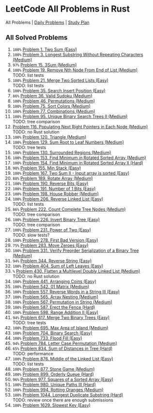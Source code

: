 LeetCode All Problems in Rust
=============================

All Problems | [Daily Problems](DAILY.md) | [Study Plan](STUDY_PLAN.md)

All Solved Problems
-------------------

1. `100%` [Problem 1. Two Sum (Easy)](problem_0001/)
2. `100%` [Problem 3. Longest Substring Without Repeating Characters (Medium)](problem_0003/)
3. `97%` [Problem 15. 3Sum (Medium)](problem_0015/)
4. `100%` [Problem 19. Remove Nth Node From End of List (Medium)](problem_0019/) \
    TODO: list tests
5. `100%` [Problem 21. Merge Two Sorted Lists (Easy)](problem_0021/) \
    TODO: list tests
6. `100%` [Problem 35. Search Insert Position (Easy)](problem_0035/)
7. `86%` [Problem 36. Valid Sudoku (Medium)](problem_0036/)
8. `100%` [Problem 46. Permutations (Medium)](problem_0046/)
9. `100%` [Problem 75. Sort Colors (Medium)](problem_0075/)
10. `100%` [Problem 77. Combinations (Medium)](problem_0077/)
11. `100%` [Problem 95. Unique Binary Search Trees II (Medium)](problem_0095/) \
    TODO: tree comparison
12. [Problem 116. Populating Next Right Pointers in Each Node (Medium)](problem_0116/) \
    TODO: no Rust solution
13. `100%` [Problem 120. Triangle (Medium)](problem_0120/)
14. `100%` [Problem 129. Sum Root to Leaf Numbers (Medium)](problem_0129/) \
    TODO: tree tests
15. `100%` [Problem 130. Surrounded Regions (Medium)](problem_0130/)
16. `100%` [Problem 153. Find Minimum in Rotated Sorted Array (Medium)](problem_0153/)
17. `100%` [Problem 154. Find Minimum in Rotated Sorted Array II (Hard)](problem_0154/)
18. `98%` [Problem 155. Min Stack (Easy)](problem_0155/)
19. `100%` [Problem 167. Two Sum II - Input array is sorted (Easy)](problem_0167/)
20. `88%` [Problem 189. Rotate Array (Medium)](problem_0189/)
21. `100%` [Problem 190. Reverse Bits (Easy)](problem_0190/)
22. `100%` [Problem 191. Number of 1 Bits (Easy)](problem_0191/)
23. `100%` [Problem 198. House Robber (Medium)](problem_0198/)
24. `100%` [Problem 206. Reverse Linked List (Easy)](problem_0206/) \
    TODO: list tests
25. `86%` [Problem 222. Count Complete Tree Nodes (Medium)](problem_0222/) \
    TODO: tree comparison
26. `100%` [Problem 226. Invert Binary Tree (Easy)](problem_0226/) \
    TODO: tree comparison
27. `100%` [Problem 231. Power of Two (Easy)](problem_0231/) \
    TODO: slow tests?
28. `100%` [Problem 278. First Bad Version (Easy)](problem_0278/)
29. `75%` [Problem 283. Move Zeroes (Easy)](problem_0283/)
30. `100%` [Problem 331. Verify Preorder Serialization of a Binary Tree (Medium)](problem_0331/)
31. `94%` [Problem 344. Reverse String (Easy)](problem_0344/)
32. `100%` [Problem 404. Sum of Left Leaves (Easy)](problem_0404/)
33. `%` [Problem 430. Flatten a Multilevel Doubly Linked List (Medium)](problem_0430/) \
    TODO: no Rust solution
34. `100%` [Problem 441. Arranging Coins (Easy)](problem_0441/)
35. `100%` [Problem 542. 01 Matrix (Medium)](problem_0542/)
36. `100%` [Problem 557. Reverse Words in a String III (Easy)](problem_0557/)
37. `100%` [Problem 565. Array Nesting (Medium)](problem_0565/)
38. `100%` [Problem 567. Permutation in String (Medium)](problem_0567/)
39. `100%` [Problem 587. Erect the Fence (Hard)](problem_0587/)
40. `100%` [Problem 598. Range Addition II (Easy)](problem_0598/)
41. `94%` [Problem 617. Merge Two Binary Trees (Easy)](problem_0617/) \
    TODO: tree tests
42. `100%` [Problem 695. Max Area of Island (Medium)](problem_0695/)
43. `100%` [Problem 704. Binary Search (Easy)](problem_0704/)
44. `100%` [Problem 733. Flood Fill (Easy)](problem_0733/)
45. `94%` [Problem 784. Letter Case Permutation (Medium)](problem_0784/)
46. `65%` [Problem 834. Sum of Distances in Tree (Hard)](problem_0834/) \
    TODO: performance
47. `100%` [Problem 876. Middle of the Linked List (Easy)](problem_0876/) \
    TODO: list tests
48. `100%` [Problem 877. Stone Game (Medium)](problem_0877/)
49. `100%` [Problem 899. Orderly Queue (Hard)](problem_0899/)
50. `96%` [Problem 977. Squares of a Sorted Array (Easy)](problem_0977/)
51. `100%` [Problem 980. Unique Paths III (Hard)](problem_0980/)
52. `100%` [Problem 994. Rotting Oranges (Medium)](problem_0994/)
53. `100%` [Problem 1044. Longest Duplicate Substring (Hard)](problem_1044/) \
    TODO: review once there are enough submissions
54. `100%` [Problem 1629. Slowest Key (Easy)](problem_1629/)
